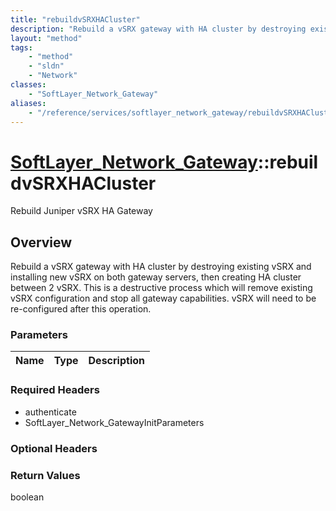 ```yaml
---
title: "rebuildvSRXHACluster"
description: "Rebuild a vSRX gateway with HA cluster by destroying existing vSRX and installing new vSRX on both gateway servers, then... "
layout: "method"
tags:
    - "method"
    - "sldn"
    - "Network"
classes:
    - "SoftLayer_Network_Gateway"
aliases:
    - "/reference/services/softlayer_network_gateway/rebuildvSRXHACluster"
---
```

# [SoftLayer_Network_Gateway](/reference/services/SoftLayer_Network_Gateway)::rebuildvSRXHACluster

Rebuild Juniper vSRX HA Gateway


## Overview 
Rebuild a vSRX gateway with HA cluster by destroying existing vSRX and installing new vSRX on both gateway servers, then creating HA cluster between 2 vSRX. This is a destructive process which will remove existing vSRX configuration and stop all gateway capabilities. vSRX will need to be re-configured after this operation. 



### Parameters 
|Name | Type | Description |
| --- | --- | --- |


### Required Headers
* authenticate
* SoftLayer_Network_GatewayInitParameters

### Optional Headers

### Return Values
boolean

